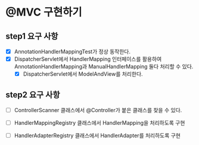 # @MVC 구현하기

## step1 요구 사항 
- [x] AnnotationHandlerMappingTest가 정상 동작한다.
- [x] DispatcherServlet에서 HandlerMapping 인터페이스를 활용하여 AnnotationHandlerMapping과 ManualHandlerMapping 둘다 처리할 수 있다.
    - [x] DispatcherServlet에서 ModelAndView를 처리한다. 

## step2 요구 사항 
- [ ] ControllerScanner 클래스에서 @Controller가 붙은 클래스를 찾을 수 있다. 
- [ ] HandlerMappingRegistry 클래스에서 HandlerMapping을 처리하도록 구현
- [ ] HandlerAdapterRegistry 클래스에서 HandlerAdapter를 처리하도록 구현 








